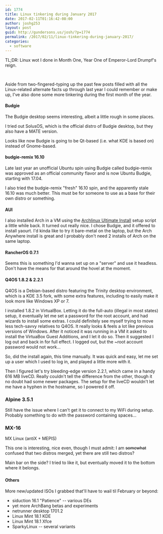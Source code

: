 ```yaml
---
id: 1774
title: Linux tinkering during January 2017
date: 2017-02-11T01:16:42-08:00
author: joshg253
layout: post
guid: http://gundersons.us/josh/?p=1774
permalink: /2017/02/11/linux-tinkering-during-january-2017/
categories:
  - software
---
```

TL;DR: Linux wot I done in Month One, Year One of Emperor-Lord Drumpf's reign.

&nbsp;

Aside from two-fingered-typing up the past few posts filled with all the Linux-related alternate facts up&nbsp;through last year I could remember or make up, I've also done some more tinkering during the first month of the year.

<h4>Budgie</h4>

The Budgie desktop seems interesting, albeit a little rough in some places.

I tried out SolusOS, which is the official distro of Budgie desktop, but they also have a MATE version.

Looks like now Budgie is going to be Qt-based (i.e. what KDE is based on) instead of Gnome-based.

<h4>budgie-remix 16.10</h4>

Late last year an unofficial Ubuntu spin using Budgie called budgie-remix was approved as an official community flavor and is now Ubuntu Budgie, starting with 17.04.

I also tried the budgie-remix "fresh" 16.10 spin, and the apparently stale 16.10 was much better. This must be for someone to use as a base for their own distro or something.

<h4>AUI</h4>

I also installed Arch in a VM using the&nbsp;<a href="https://github.com/helmuthdu/aui">Archlinux Ultimate Install</a> setup script a little while back. It turned out really nice. I chose Budgie, and it offered to install yaourt. I'd kinda like to try it bare-metal on the laptop, but the Arch Anywhere install is great and I probably don't need 2 installs of Arch on the same laptop.

<h4>RancherOS 0.7.1</h4>

Seems this is something I'd wanna set up on a "server" and use it headless. Don't have the means for that around the hovel at the moment.

<h4>Q4OS 1.8.2 &amp; 2.2.1</h4>

Q4OS is a Debian-based distro featuring the Trinity desktop environment, which is a KDE 3.5 fork, with some extra features, including to easily make it look more like Windows XP or 7.

I installed 1.8.2 in VirtualBox. Letting it do the full-auto (illegal in most states) setup, it eventually let me set a password for the root account, and had wizards to install some extras. I could definitely see myself trying to move less tech-savvy relatives to Q4OS. It really looks &amp; feels a lot like previous versions of Windows. After it noticed it was running in a VM it asked to install the VirtuaBox Guest Additions, and I let it do so. Then it suggested I log out and back in for full effect. I logged out, but the ~root account password would not work...

So, did the install again, this time manually. It was quick and easy, let me set up a user which I used to log in, and played a little more with it.

Then I figured let's try bleeding-edge version 2.2.1, which came in a handy 616 MB liveCD. Really couldn't tell the difference from the other, though it no doubt had some newer packages. The setup for the liveCD wouldn't let me have a hyphen in the hostname, so I powered it off.

<h3>Alpine 3.5.1</h3>

Still have the issue where I can't get it to connect to my WiFi during setup. Probably something to do with the password containing spaces...

<h3>MX-16</h3>

MX Linux (antiX + MEPIS)

This one is interesting, nice even, though I must admit: I am <del>somewhat</del> confused that two distros merged, yet there are still two distros?

Main bar on the side? I tried to like it, but eventually moved it to the bottom where it belongs.

<h3></h3>

<h4>Others</h4>

More new/updated ISOs I grabbed that'll have to wail til February or beyond:

<ul>
    <li>siduction 16.1 "Patience" -- various DEs</li>
    <li>yet more ArchBang betas and experiments</li>
    <li>netrunner desktop 1701.2</li>
    <li>Linux Mint 18.1 KDE</li>
    <li>Linux Mint 18.1 Xfce</li>
    <li>SparkyLinux -- several variants</li>
</ul>